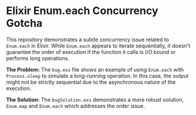 # Elixir Enum.each Concurrency Gotcha

This repository demonstrates a subtle concurrency issue related to `Enum.each` in Elixir.  While `Enum.each` appears to iterate sequentially, it doesn't guarantee the order of execution if the function it calls is I/O bound or performs long operations.

**The Problem:** The `bug.exs` file shows an example of using `Enum.each` with `Process.sleep` to simulate a long-running operation. In this case, the output might not be strictly sequential due to the asynchronous nature of the execution.

**The Solution:** The `bugSolution.exs` demonstrates a more robust solution,  `Enum.map` and `Enum.each` which addresses the order issue.